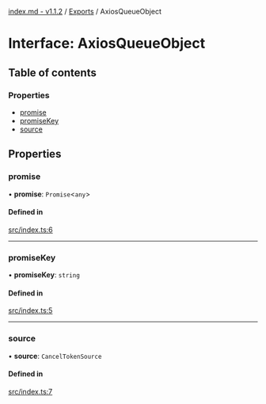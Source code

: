 [index.md - v1.1.2](../README.md) / [Exports](../modules.md) / AxiosQueueObject

# Interface: AxiosQueueObject

## Table of contents

### Properties

-   [promise](AxiosQueueObject.md#promise)
-   [promiseKey](AxiosQueueObject.md#promisekey)
-   [source](AxiosQueueObject.md#source)

## Properties

### promise

• **promise**: `Promise`<`any`\>

#### Defined in

[src/index.ts:6](https://github.com/saqqdy/axios-q/blob/0686c63/src/index.ts#L6)

---

### promiseKey

• **promiseKey**: `string`

#### Defined in

[src/index.ts:5](https://github.com/saqqdy/axios-q/blob/0686c63/src/index.ts#L5)

---

### source

• **source**: `CancelTokenSource`

#### Defined in

[src/index.ts:7](https://github.com/saqqdy/axios-q/blob/0686c63/src/index.ts#L7)
